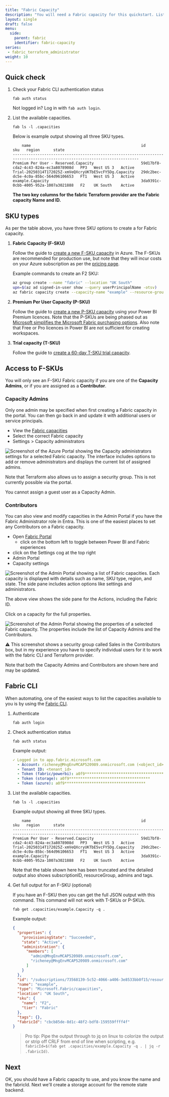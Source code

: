 ```yaml
---
title: "Fabric Capacity"
description: "You will need a Fabric capacity for this quickstart. List T-, P, and F-SKUs with the Fabric CLI and understand access to F-SKUs."
layout: single
draft: false
menu:
  side:
    parent: fabric
    identifier: fabric-capacity
series:
 - fabric_terraform_administrator
weight: 10
---
```


## Quick check

1. Check your Fabric CLI authentication status

    ```shell
    fab auth status
    ```

    Not logged in? Log in with `fab auth login`.

1. List the available capacities.

    ```shell
    fab ls -l .capacities
    ```

    Below is example output showing all three SKU types.

    ```text
        name                                                 id                                     sku   region      state
    ---------------------------------------------------------------------------------------------------------------------------
    Premium Per User - Reserved.Capacity                     59d17bf8-cda2-4c43-824a-ec3a8078908d   PP3   West US 3   Active
    Trial-20250314T172025Z-xmVeQXcryUKTbE5vcFY5Dg.Capacity   29dc2bec-dc5e-4c0a-85bc-564d96106653   FT1   West US 3   Active
    example.Capacity                                         3da9391c-0cbb-4005-952a-1007a3021888   F2    UK South    Active
    ```

    **The two key columns for the fabric Terraform provider are the Fabric capacity Name and ID.**

## SKU types

As per the table above, you have three SKU options to create a for Fabric capacity.

1. **Fabric Capacity (F-SKU)**

    Follow the guide to [create a new F-SKU capacity](https://learn.microsoft.com/fabric/admin/capacity-settings?tabs=fabric-capacity#create-a-new-capacity) in Azure. The F-SKUs are recommended for production use, but note that they will incur costs on your Azure subscription as per the [pricing page](https://azure.microsoft.com/pricing/details/microsoft-fabric/).

    Example commands to create an F2 SKU:

    ```bash
    az group create --name "fabric" --location "UK South"
    upn=$(az ad signed-in-user show --query userPrincipalName -otsv)
    az fabric capacity create --capacity-name "example" --resource-group "fabric" --location "UK South" --sku "{name:F2,tier:Fabric}" --administration "{members:[${upn}]}"
    ```

1. **Premium Per User Capacity (P-SKU)**

    Follow the guide to [create a new P-SKU capacity](https://learn.microsoft.com/fabric/admin/capacity-settings?tabs=power-bi-premium#create-a-new-capacity) using your Power BI Premium licences. Note that the P-SKUs are being phased out as [Microsoft simplifies the Microsoft Fabric purchasing options](https://powerbi.microsoft.com/blog/grace-period-for-transitioning-from-power-bi-premium-to-microsoft-fabric/). Also note that Free or Pro licences in Power BI are not sufficient for creating workspaces.

1. **Trial capacity (T-SKU)**

     Follow the guide to [create a 60-day T-SKU trial capacity](https://learn.microsoft.com/fabric/fundamentals/fabric-trial).

## Access to F-SKUs

You will only see an F-SKU Fabric capacity if you are one of the **Capacity Admins**, or if you are assigned as a **Contributor**.

### Capacity Admins

Only one admin may be specified when first creating a Fabric capacity in the portal. You can then go back in and update it with additional users or service principals.

- View the [Fabric capacities](https://portal.azure.com/#browse/Microsoft.Fabric%2Fcapacities)
- Select the correct Fabric capacity
- Settings > Capacity administrators

![Screenshot of the Azure Portal showing the Capacity administrators settings for a selected Fabric capacity. The interface includes options to add or remove administrators and displays the current list of assigned admins.](/fabric/images/azurePortal_capacityAdmins.png)

Note that Terraform also allows us to assign a security group. This is not currently possible via the portal.

You cannot assign a guest user as a Capacity Admin.

### Contributors

You can also view and modify capacities in the Admin Portal if you have the Fabric Administrator role in Entra. This is one of the easiest places to set any Contributors on a Fabric capacity.

- Open [Fabric Portal](https://app.powerbi.com?experience=fabric-developer)
  - click on the bottom left to toggle between Power BI and Fabric experiences
- click on the Settings cog at the top right
- Admin Portal
- Capacity settings

![Screenshot of the Admin Portal showing a list of Fabric capacities. Each capacity is displayed with details such as name, SKU type, region, and state. The side pane includes action options like settings and administrators.](/fabric/images/adminPortal_capacity_list.png)

The above view shows the side pane for the Actions, including the Fabric ID.

Click on a capacity for the full properties.

![Screenshot of the Admin Portal showing the properties of a selected Fabric capacity. The properties include the list of Capacity Admins and the Contributors.](/fabric/images/adminPortal_capacity_properties.png)

⚠️ This screenshot shows a security group called Sales in the Contributors box, but in my experience you have to specify individual users for it to work with the fabric CLI and Terraform provider.

Note that both the Capacity Admins and Contributors are shown here and may be updated.

## Fabric CLI

When automating, one of the easiest ways to list the capacities available to you is by using the [Fabric CLI](./prereqs.md#fabric-cli).

1. Authenticate

    ```shell
    fab auth login
    ```

1. Check authentication status

    ```shell
    fab auth status
    ```

    Example output:

    ```yaml
    ✓ Logged in to app.fabric.microsoft.com
      - Account: richeney@MngEnvMCAP520989.onmicrosoft.com (<object_id>)
      - Tenant ID: <tenant_id>
      - Token (fabric/powerbi): a0f9************************************
      - Token (storage): a0f9************************************
      - Token (azure): a0f9************************************
    ```

1. List the available capacities.

    ```shell
    fab ls -l .capacities
    ```

    Example output showing all three SKU types.

    ```text
        name                                                 id                                     sku   region      state
    ---------------------------------------------------------------------------------------------------------------------------
    Premium Per User - Reserved.Capacity                     59d17bf8-cda2-4c43-824a-ec3a8078908d   PP3   West US 3   Active
    Trial-20250314T172025Z-xmVeQXcryUKTbE5vcFY5Dg.Capacity   29dc2bec-dc5e-4c0a-85bc-564d96106653   FT1   West US 3   Active
    example.Capacity                                         3da9391c-0cbb-4005-952a-1007a3021888   F2    UK South    Active
    ```

    Note that the table shown here has been truncated and the detailed output also shows subscriptionID, resourceGroup, admins and tags.

1. Get full output for an F-SKU (optional)

    If you have an F-SKU then you can get the full JSON output with this command. This command will not work with T-SKUs or P-SKUs.

    ```shell
    fab get .capacities/example.Capacity -q .
    ```

    Example output:

    ```json
    {
      "properties": {
        "provisioningState": "Succeeded",
        "state": "Active",
        "administration": {
          "members": [
            "admin@MngEnvMCAP520989.onmicrosoft.com",
            "richeney@MngEnvMCAP520989.onmicrosoft.com"
          ]
        }
      },
      "id": "/subscriptions/73568139-5c52-4066-a406-3e8533bb0f15/resourceGroups/fabric/providers/Microsoft.Fabric/capacities/example",
      "name": "example",
      "type": "Microsoft.Fabric/capacities",
      "location": "UK South",
      "sku": {
        "name": "F2",
        "tier": "Fabric"
      },
      "tags": {},
      "fabricId": "cbcb85de-8d1c-48f2-bdf8-159559ffff4f"
    }
    ```

    > Pro tip: Pipe the output through to jq on linux to colorize the output or strip off CRLF from end of line when scripting, e.g. `fabricId=$(fab get .capacities/example.Capacity -q . | jq -r .fabricId)`.

## Next

OK, you should have a Fabric capacity to use, and you know the name and the fabricId. Next we'll create a storage account for the remote state backend.
